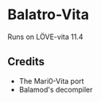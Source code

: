 # Balatro-Vita
Runs on LÖVE-vita 11.4


## Credits

  * The Mari0-Vita port
  * Balamod's decompiler
